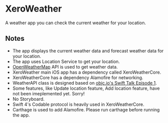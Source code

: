 # XeroWeather

A weather app you can check the current weather for your location.

## Notes
- The app displays the current weather data and forecast weather data for your location.
- The app uses Location Service to get your location.
- [OpenWeatherMap](https://openweathermap.org) API is used to get weather data.
- XeroWeather main iOS app has a dependency called XeroWeatherCore.
- XeroWeatherCore has a dependency Alamofire for networking.
- WeatherAPI class is designed based on [objc.io's Swift Talk Episode 1](https://talk.objc.io/episodes/S01E01-networking).
- Some features, like Update location feature, Add location feature, have not been imeplemented yet. Sorry!
- No Storyboard.
- Swift 4's Codable protocol is heavily used in XeroWeatherCore.
- Carthage is used to add Alamofire. Please run carthage before running the app. 
